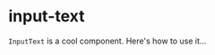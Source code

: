 # input-text

`InputText` is a cool component. Here's how to use it...

<template>
  <input-text />
</template>